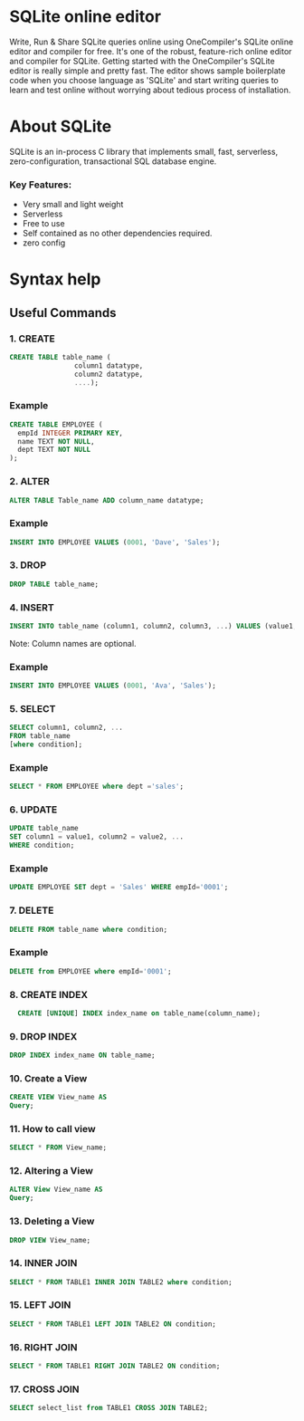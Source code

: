 # SQLite online editor
Write, Run & Share SQLite queries online using OneCompiler's SQLite online editor and compiler for free. It's one of the robust, feature-rich online editor and compiler for SQLite. Getting started with the OneCompiler's SQLite editor is really simple and pretty fast. The editor shows sample boilerplate code when you choose language as 'SQLite' and start writing queries to learn and test online without worrying about tedious process of installation.

# About SQLite

SQLite is an in-process C library that implements small, fast, serverless, zero-configuration, transactional SQL database engine.

### Key Features:

* Very small and light weight
* Serverless
* Free to use
* Self contained as no other dependencies required.
* zero config

# Syntax help

## Useful Commands

### 1. CREATE 

```sql
CREATE TABLE table_name (
                column1 datatype,
                column2 datatype,
                ....);
``` 

### Example
```sql
CREATE TABLE EMPLOYEE (
  empId INTEGER PRIMARY KEY,
  name TEXT NOT NULL,
  dept TEXT NOT NULL
);
```
### 2. ALTER
```sql 
ALTER TABLE Table_name ADD column_name datatype;
```

### Example
```sql
INSERT INTO EMPLOYEE VALUES (0001, 'Dave', 'Sales');
```
### 3. DROP
```sql 
DROP TABLE table_name;
```
### 4. INSERT  
```sql
INSERT INTO table_name (column1, column2, column3, ...) VALUES (value1, value2, value3, ...);
```
Note: Column names are optional.

### Example
```sql
INSERT INTO EMPLOYEE VALUES (0001, 'Ava', 'Sales');
```
### 5. SELECT 

```sql
SELECT column1, column2, ...
FROM table_name
[where condition]; 
```

### Example
```sql
SELECT * FROM EMPLOYEE where dept ='sales';
```
### 6. UPDATE 

```sql
UPDATE table_name
SET column1 = value1, column2 = value2, ...
WHERE condition; 
```
### Example
```sql
UPDATE EMPLOYEE SET dept = 'Sales' WHERE empId='0001'; 
```
### 7. DELETE 

```sql 
DELETE FROM table_name where condition;
```
### Example
```sql
DELETE from EMPLOYEE where empId='0001'; 
```

### 8. CREATE INDEX

```sql
  CREATE [UNIQUE] INDEX index_name on table_name(column_name);
```
### 9. DROP INDEX

```sql
DROP INDEX index_name ON table_name;
```

### 10. Create a View
```sql
CREATE VIEW View_name AS 
Query;
```

### 11. How to call view
```sql
SELECT * FROM View_name;
```
### 12. Altering a View
```sql
ALTER View View_name AS 
Query;
```
### 13. Deleting a View
```sql
DROP VIEW View_name;
```

### 14. INNER JOIN
```sql
SELECT * FROM TABLE1 INNER JOIN TABLE2 where condition;
```
### 15. LEFT JOIN
```sql
SELECT * FROM TABLE1 LEFT JOIN TABLE2 ON condition;
```
### 16. RIGHT JOIN

```sql
SELECT * FROM TABLE1 RIGHT JOIN TABLE2 ON condition;
```
### 17. CROSS JOIN

```sql
SELECT select_list from TABLE1 CROSS JOIN TABLE2;
```

